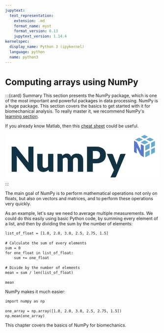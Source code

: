 ```yaml
---
jupytext:
  text_representation:
    extension: .md
    format_name: myst
    format_version: 0.13
    jupytext_version: 1.14.4
kernelspec:
  display_name: Python 3 (ipykernel)
  language: python
  name: python3
---
```


# Computing arrays using NumPy

:::{card} Summary
This section presents the NumPy package, which is one of the most important and powerful packages in data processing. NumPy is a huge package. This section covers the basics to get started with it for biomechanical analysis. To really master it, we recommend NumPy's [learning section](https://numpy.org/learn/).

If you already know Matlab, then this [cheat sheet](https://numpy.org/doc/stable/user/numpy-for-matlab-users.html) could be useful.

![NumPy Logo -width:narrower](_static/images/numpy_logo.png)
:::

The main goal of NumPy is to perform mathematical operations not only on floats, but also on vectors and matrices, and to perform these operations very quickly.

As an example, let's say we need to average multiple measurements. We could do this easily using basic Python code, by summing every element of a list, and then by dividing the sum by the number of elements:

```{code-cell} ipython3
list_of_float = [1.0, 2.0, 3.0, 2.5, 2.75, 1.5]

# Calculate the sum of every elements
sum = 0
for one_float in list_of_float:
    sum += one_float
    
# Divide by the number of elements
mean = sum / len(list_of_float)

mean
```

NumPy makes it much easier:

```{code-cell} ipython3
import numpy as np

one_array = np.array([1.0, 2.0, 3.0, 2.5, 2.75, 1.5])
np.mean(one_array)
```

This chapter covers the basics of NumPy for biomechanics.


```{tableofcontents}
```
